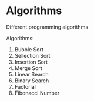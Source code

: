 # Algorithms
Different programming algorithms

Algorithms:

1. Bubble Sort
2. Sellection Sort
3. Insertion Sort
4. Merge Sort
5. Linear Search
6. Binary Search
7. Factorial
8. Fibonacci Number
